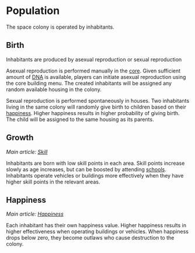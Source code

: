 # Population
The space colony is operated by inhabitants.

## Birth
Inhabitants are produced by asexual reproduction or sexual reproduction

Asexual reproduction is performed manually in the [core](../buildings/core).
Given sufficient amount of [DNA](../cargo/dna) is available,
players can initiate asexual reproduction using the core building menu.
The created inhabitants will be assigned any random available housing in the colony.

Sexual reproduction is performed spontaneously in houses.
Two inhabitants living in the same colony will
randomly give birth to children based on their [happiness](../happiness).
Higher happiness results in higher probability of giving birth.
The child will be assigned to the same housing as its parents.

## Growth
*Main article: [Skill](../skill)*

Inhabitants are born with low skill points in each area.
Skill points increase slowly as age increases,
but can be boosted by attending [schools](../buildings#education).
Inhabitants operate vehicles or buildings more effectively
when they have higher skill points in the relevant areas.

## Happiness
*Main article: [Happiness](../happiness)*

Each inhabitant has their own happiness value.
Higher happiness results in higher effectiveness when operating buildings or vehicles.
When happiness drops below zero, they become outlaws who cause destruction to the colony.
